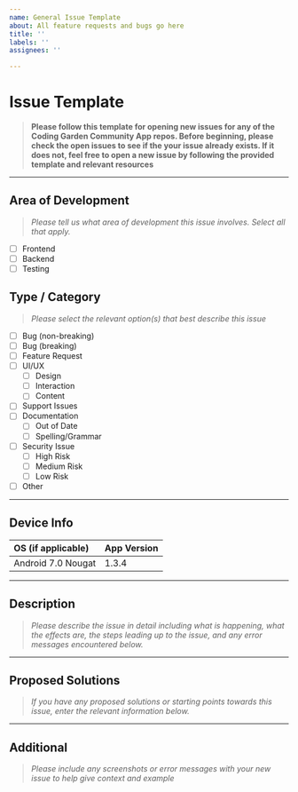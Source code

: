 ```yaml
---
name: General Issue Template
about: All feature requests and bugs go here
title: ''
labels: ''
assignees: ''

---
```


# Issue Template

>**Please follow this template for opening new issues for any of the Coding Garden Community App repos. Before beginning, please check the open issues to see if the your issue already exists. If it does not, feel free to open a new issue by following the provided template and relevant resources**
---
## Area of Development
>*Please tell us what area of development this issue involves.* _Select all that apply._
- [ ] Frontend
- [ ] Backend
- [ ] Testing

## Type / Category
>*Please select the relevant option(s) that best describe this issue*  
- [ ] Bug (non-breaking)
- [ ] Bug (breaking)
- [ ] Feature Request
- [ ] UI/UX 
  - [ ] Design
  - [ ] Interaction
  - [ ] Content
- [ ] Support Issues
- [ ] Documentation
  - [ ] Out of Date
  - [ ] Spelling/Grammar
- [ ] Security Issue
  - [ ] High Risk
  - [ ] Medium Risk
  - [ ] Low Risk
- [ ] Other  

---
## Device Info
| OS (if applicable) | App Version |
|:------------------ |:----------- |
| Android 7.0 Nougat | 1.3.4       |

---
## Description
>*Please describe the issue in detail including what is happening, what the effects are, the steps leading up to the issue, and any error messages encountered below.*  

---
## Proposed Solutions
>*If you have any proposed solutions or starting points towards this issue, enter the relevant information below.*  

---
## Additional
>*Please include any screenshots or error messages with your new issue to help give context and example*
